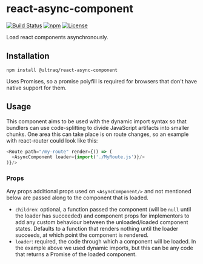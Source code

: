 
react-async-component
=====================

[![Build Status](https://travis-ci.com/ultraq/react-async-component.svg?branch=master)](https://travis-ci.com/ultraq/react-async-component)
[![npm](https://img.shields.io/npm/v/@ultraq/react-async-component.svg?maxAge=3600)](https://www.npmjs.com/package/@ultraq/react-async-component)
[![License](https://img.shields.io/github/license/ultraq/react-async-component.svg?maxAge=2592000)](https://github.com/ultraq/react-async-component/blob/master/LICENSE.txt)

Load react components asynchronously.


Installation
------------

```
npm install @ultraq/react-async-component
```

Uses Promises, so a promise polyfill is required for browsers that don't have
native support for them.


Usage
-----

This component aims to be used with the dynamic import syntax so that bundlers
can use code-splitting to divide JavaScript artifacts into smaller chunks.  One
area this can take place is on route changes, so an example with react-router
could look like this:

```javascript
<Route path="/my-route" render={() => (
  <AsyncComponent loader={import('./MyRoute.js')}/>
)}/>
```

### Props

Any props additional props used on `<AsyncComponent/>` and not mentioned below
are passed along to the component that is loaded.

 - `children`: optional, a function passed the component (will be `null` until
   the loader has succeeded) and component props for implementors to add any
   custom behaviour between the unloaded/loaded component states.  Defaults to a
   function that renders nothing until the loader succeeds, at which point the
   component is rendered.
 - `loader`: required, the code through which a component will be loaded.  In
   the example above we used dynamic imports, but this can be any code that
   returns a Promise of the loaded component.
